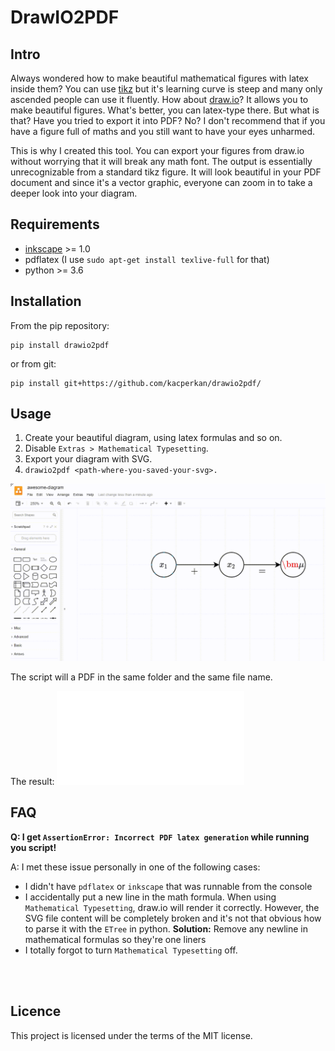 # DrawIO2PDF

## Intro
Always wondered how to make beautiful mathematical figures with latex inside
them? You can use [tikz](https://texample.net/tikz/examples/) but it's learning
curve is steep and many only ascended people can use it fluently. How about
[draw.io](https://app.diagrams.net/)? It allows you to make beautiful figures.
What's better, you can latex-type there. But what is that? Have you tried to
export it into PDF? No? I don't recommend that if you have a figure full of
maths and you still want to have your eyes unharmed.

This is why I created this tool. You can export your figures from draw.io
without worrying that it will break any math font. The output is essentially
unrecognizable from a standard tikz figure. It will look beautiful in your PDF
document and since it's a vector graphic, everyone can zoom in to take a deeper
look into your diagram.

## Requirements

- [inkscape](https://inkscape.org/) >= 1.0
- pdflatex (I use `sudo apt-get install texlive-full` for that)
- python  >= 3.6


## Installation

From the pip repository:
```
pip install drawio2pdf
```

or from git:
```
pip install git+https://github.com/kacperkan/drawio2pdf/
```


## Usage
1. Create your beautiful diagram, using latex formulas and so on.
2. Disable `Extras > Mathematical Typesetting`.
3. Export your diagram with SVG.
4. `drawio2pdf <path-where-you-saved-your-svg>.`

![process](example/awesome-diagram.gif)

The script will a PDF in the same folder and the same file name.

The result:
![result](example/awesome-diagram.pdf)

## FAQ
**Q: I get `AssertionError: Incorrect PDF latex generation` while running you script!**

A: I met these issue personally in one of the following cases:
- I didn't have `pdflatex` or `inkscape` that was runnable from the console
- I accidentally put a new line in the math formula. When using `Mathematical
  Typesetting`, draw.io will render it correctly. However, the SVG file content
  will be completely broken and it's not that obvious how to parse it with the
  `ETree` in python. **Solution:** Remove any newline in mathematical formulas
  so they're one liners
- I totally forgot to turn `Mathematical Typesetting` off.
<br/>
<br/>

## Licence
This project is licensed under the terms of the MIT license.


